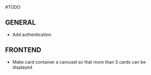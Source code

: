 #TODO

## GENERAL
- Add authentication

## FRONTEND
- Make card container a carousel so that more than 3 cards can be displayed